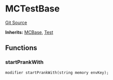 # MCTestBase
[Git Source](https://github.com/metacontract/mc/blob/d41f04df9ea19494be75c66f344b8104caf03cd2/resources/devkit/api-reference/Flattened.sol)

**Inherits:**
[MCBase](/resources/devkit/api-reference/Flattened.sol/abstract.MCBase), [Test](/resources/devkit/api-reference/Flattened.sol/abstract.Test)


## Functions
### startPrankWith


```solidity
modifier startPrankWith(string memory envKey);
```

